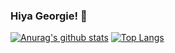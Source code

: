 ### Hiya Georgie! 🤡

[![Anurag's github stats](https://github-readme-stats-rho-six-95.vercel.app/api?username=seriwb&count_private=true&show_icons=true)](https://github.com/anuraghazra/github-readme-stats)
[![Top Langs](https://github-readme-stats-rho-six-95.vercel.app/api/top-langs/?username=seriwb&layout=compact&hide=css,html)](https://github.com/anuraghazra/github-readme-stats)

<!--
**seriwb/seriwb** is a ✨ _special_ ✨ repository because its `README.md` (this file) appears on your GitHub profile.

Here are some ideas to get you started:

- 🔭 I’m currently working on ...
- 🌱 I’m currently learning ...
- 👯 I’m looking to collaborate on ...
- 🤔 I’m looking for help with ...
- 💬 Ask me about ...
- 📫 How to reach me: ...
- 😄 Pronouns: ...
-->

